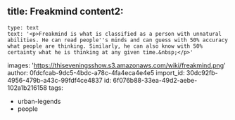 title: Freakmind
content2:
  -
    type: text
    text: '<p>Freakmind is what is classified as a person with unnatural abilities. He can read people''s minds and can guess with 50% accuracy what people are thinking. Similarly, he can also know with 50% certainty what he is thinking at any given time.&nbsp;</p>'
images: 'https://thiseveningsshow.s3.amazonaws.com/wiki/freakmind.png'
author: 0fdcfcab-9dc5-4bdc-a78c-4fa4eca4e4e5
import_id: 30dc92fb-4956-479b-a43c-99fdf4ce4837
id: 6f076b88-33ea-49d2-aebe-102a1b216158
tags:
  - urban-legends
  - people
